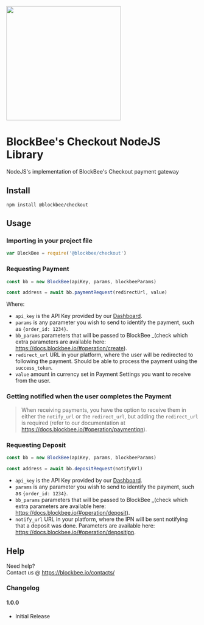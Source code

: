 [<img src="https://blockbee.io/static/assets/images/blockbee_logo_nospaces.png" width="300"/>](image.png)

# BlockBee's Checkout NodeJS Library
NodeJS's implementation of BlockBee's Checkout payment gateway

## Install

```console
npm install @blockbee/checkout
```

## Usage

### Importing in your project file

```js
var BlockBee = require('@blockbee/checkout')
```

### Requesting Payment
```js
const bb = new BlockBee(apiKey, params, blockbeeParams)

const address = await bb.paymentRequest(redirectUrl, value)
```

Where:

* ``api_key`` is the API Key provided by our [Dashboard](https://dash.blockbee.io/).
* ``params`` is any parameter you wish to send to identify the payment, such as `{order_id: 1234}`.
* ``bb_params`` parameters that will be passed to BlockBee _(check which extra parameters are available here: https://docs.blockbee.io/#operation/create).
* ``redirect_url`` URL in your platform, where the user will be redirected to following the payment. Should be able to process the payment using the `success_token`.
* ``value`` amount in currency set in Payment Settings you want to receive from the user.

### Getting notified when the user completes the Payment
> When receiving payments, you have the option to receive them in either the ``notify_url`` or the ``redirect_url``, but adding the ``redirect_url``  is required (refer to our documentation at https://docs.blockbee.io/#operation/paymentipn).

### Requesting Deposit
```js
const bb = new BlockBee(apiKey, params, blockbeeParams)

const address = await bb.depositRequest(notifyUrl)
```

* ``api_key`` is the API Key provided by our [Dashboard](https://dash.blockbee.io/).
* ``params`` is any parameter you wish to send to identify the payment, such as `{order_id: 1234}`.
* ``bb_params`` parameters that will be passed to BlockBee _(check which extra parameters are available here: https://docs.blockbee.io/#operation/deposit).
* ``notify_url`` URL in your platform, where the IPN will be sent notifying that a deposit was done. Parameters are available here: https://docs.blockbee.io/#operation/depositipn.

## Help

Need help?  
Contact us @ https://blockbee.io/contacts/


### Changelog

#### 1.0.0
* Initial Release

